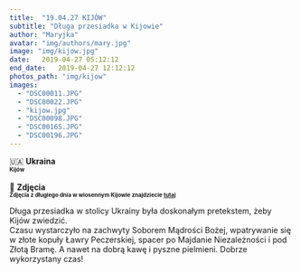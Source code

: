 ```yaml
---
title:  "19.04.27 KIJÓW"
subtitle: "Długa przesiadka w Kijowie"
author: "Maryjka"
avatar: "img/authors/mary.jpg"
image: "img/kijow.jpg"
date:   2019-04-27 05:12:12
end_date:   2019-04-27 12:12:12
photos_path: "img/kijow"
images:
  - "DSC00011.JPG"
  - "DSC00022.JPG"
  - "kijow.jpg"
  - "DSC00098.JPG"
  - "DSC00165.JPG"
  - "DSC00196.JPG"
---
```

🇺🇦 **Ukraina**<br/>
**<sub><sup>Kijów</sup></sub>**<br/>
<br/>
📸 **Zdjęcia**<br/>
<sub><sup>**Zdjęcia z długiego dnia w wiosennym Kijowie znajdziecie <a href="https://photos.app.goo.gl/2AsLqhHyfyqP1EwKA">tutaj</a>**</sup></sub>

Długa przesiadka w stolicy Ukrainy była doskonałym pretekstem, żeby Kijów zwiedzić.<br/>
Czasu wystarczyło na zachwyty Soborem Mądrości Bożej, wpatrywanie się w złote kopuły Ławry Peczerskiej, spacer po Majdanie Niezależności i pod Złotą Bramę. A nawet na dobrą kawę i pyszne pielmieni. Dobrze wykorzystany czas!
